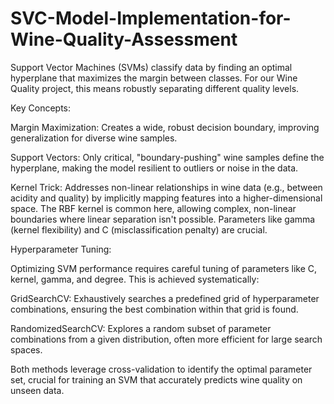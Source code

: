 # SVC-Model-Implementation-for-Wine-Quality-Assessment
Support Vector Machines (SVMs) classify data by finding an optimal hyperplane that maximizes the margin between classes. For our Wine Quality project, this means robustly separating different quality levels.

Key Concepts:

Margin Maximization: Creates a wide, robust decision boundary, improving generalization for diverse wine samples.

Support Vectors: Only critical, "boundary-pushing" wine samples define the hyperplane, making the model resilient to outliers or noise in the data.

Kernel Trick: Addresses non-linear relationships in wine data (e.g., between acidity and quality) by implicitly mapping features into a higher-dimensional space. The RBF kernel is common here, allowing complex, non-linear boundaries where linear separation isn't possible. Parameters like gamma (kernel flexibility) and C (misclassification penalty) are crucial.

Hyperparameter Tuning:

Optimizing SVM performance requires careful tuning of parameters like C, kernel, gamma, and degree. This is achieved systematically:

GridSearchCV: Exhaustively searches a predefined grid of hyperparameter combinations, ensuring the best combination within that grid is found.

RandomizedSearchCV: Explores a random subset of parameter combinations from a given distribution, often more efficient for large search spaces.

Both methods leverage cross-validation to identify the optimal parameter set, crucial for training an SVM that accurately predicts wine quality on unseen data.
